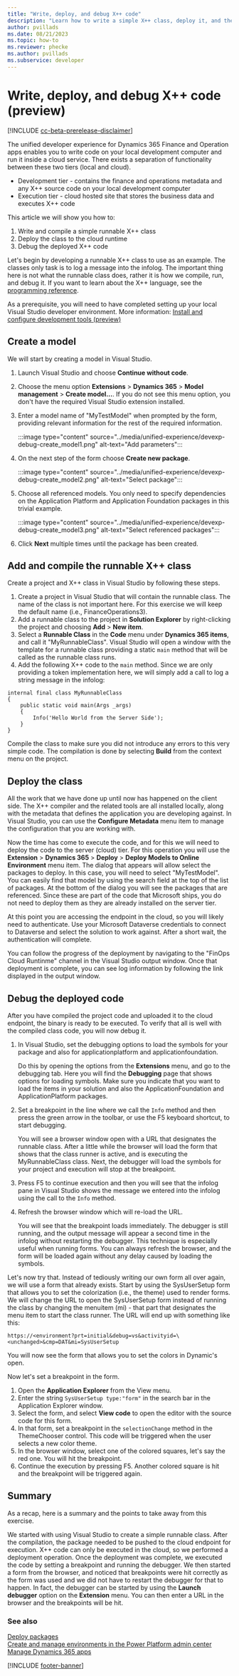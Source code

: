```yaml
---
title: "Write, deploy, and debug X++ code"
description: "Learn how to write a simple X++ class, deploy it, and then debug it in the unified developer experience."
author: pvillads
ms.date: 08/21/2023
ms.topic: how-to
ms.reviewer: phecke
ms.author: pvillads
ms.subservice: developer
---
```


# Write, deploy, and debug X++ code (preview)

[!INCLUDE [cc-beta-prerelease-disclaimer](../../includes/cc-beta-prerelease-disclaimer.md)]

The unified developer experience for Dynamics 365 Finance and Operation apps enables you to write code on your local development computer and run it inside a cloud service. There exists a separation of functionality between these two tiers (local and cloud).

 - Development tier - contains the finance and operations metadata and any X++ source code on your local development computer
 - Execution tier - cloud hosted site that stores the business data and executes X++ code

This article we will show you how to:
1. Write and compile a simple runnable X++ class
2. Deploy the class to the cloud runtime
3. Debug the deployed X++ code

Let's begin by developing a runnable X++ class to use as an example. The classes only task is to log a message into the infolog<!--what is this?-->. The important thing here is not what the runnable class does, rather it is how we compile, run, and debug it. If you want to learn about the X++ language, see the [programming reference](/dynamics365/fin-ops-core/dev-itpro/dev-ref/xpp-language-reference).

As a prerequisite, you will need to have completed setting up your local Visual Studio developer environment. More information: [Install and configure development tools (preview)](finance-operations-install-config-tools.md)

## Create a model

We will start by creating a model in Visual Studio.

1. Launch Visual Studio and choose **Continue without code**.
1. Choose the menu option **Extensions** > **Dynamics 365** > **Model management** > **Create model...**. If you do not see this menu option, you don't have the required Visual Studio extension installed.
1. Enter a model name of "MyTestModel" when prompted by the form, providing relevant information for the rest of the required information.

    :::image type="content" source="../media/unified-experience/devexp-debug-create_model1.png" alt-text="Add parameters":::

1. On the next step of the form choose **Create new package**.

    :::image type="content" source="../media/unified-experience/devexp-debug-create_model2.png" alt-text="Select package":::

1. Choose all referenced models. You only need to specify dependencies on the Application Platform and Application Foundation packages in this trivial example.

    :::image type="content" source="../media/unified-experience/devexp-debug-create_model3.png" alt-text="Select referenced packages":::

1. Click **Next** multiple times until the package has been created.

## Add and compile the runnable X++ class

Create a project and X++ class in Visual Studio by following these steps.

1. Create a project in Visual Studio that will contain the runnable class. The name of the class is not important here. For this exercise we will keep the default name (i.e., FinanceOperations3).
1. Add a runnable class to the project in **Solution Explorer** by right-clicking the project and choosing **Add** > **New item**. 
1. Select a **Runnable Class** in the **Code** menu under **Dynamics 365 items**, and call it "MyRunnableClass". Visual Studio will open a window with the template for a runnable class providing a static `main` method that will be called as the runnable class runs.
1. Add the following X++ code to the `main` method. Since we are only providing a token implementation here, we will simply add a call to log a string message in the infolog:

```xpp
internal final class MyRunnableClass
{
    public static void main(Args _args)
    {
        Info('Hello World from the Server Side');
    }
}
``````

Compile the class to make sure you did not introduce any errors to this very simple code. The compilation is done by selecting **Build** from the context menu on the project.

## Deploy the class

All the work that we have done up until now has happened on the client side. The X++ compiler and the related tools are all installed locally, along with the metadata that defines the application you are developing against. In Visual Studio, you can use the **Configure Metadata** menu item to manage the configuration that you are working with.

Now the time has come to execute the code, and for this we will need to deploy the code to the server (cloud) tier. For this operation you will use the **Extension** > **Dynamics 365** > **Deploy** > **Deploy Models to Online Environment** menu item. The dialog that appears will allow select the packages to deploy. In this case, you will need to select "MyTestModel". You can easily find that model by using the search field at the top of the list of packages. At the bottom of the dialog you will see the packages that are referenced. Since these are part of the code that Microsoft ships, you do not need to deploy them as they are already installed on the server tier.

At this point you are accessing the endpoint in the cloud, so you will likely need to authenticate. Use your Microsoft Dataverse credentials to connect to Dataverse and select the solution to work against. After a short wait, the authentication will complete.

You can follow the progress of the deployment by navigating  to the "FinOps Cloud Runtinme" channel in the Visual Studio output window. Once that deployment is complete, you can see log information by following the link displayed in the output window.

## Debug the deployed code

After you have compiled the project code and uploaded it to the cloud endpoint, the binary is ready to be executed. To verify that all is well with the compiled class code, you will now debug it.

1. In Visual Studio, set the debugging options to load the symbols for your package and also for applicationplatform and applicationfoundation.

    Do this by opening the options from the **Extensions** menu, and go to the debugging tab. Here you will find the **Debugging** page that shows options for loading symbols. Make sure you indicate that you want to load the items in your solution and also the ApplicationFoundation and ApplicationPlatform packages.

1. Set a breakpoint in the line where we call the `Info` method and then press the green arrow in the toolbar, or use the F5 keyboard shortcut, to start debugging.

    You will see a browser window open with a URL that designates the runnable class. After a little while the browser will load the form that shows that the class runner is active, and is executing the MyRunnableClass class. Next, the debugger will load the symbols for your project and execution will stop at the breakpoint.

1. Press F5 to continue execution and then you will see that the infolog pane in Visual Studio shows the message we entered into the infolog using the call to the `Info` method.

1. Refresh the browser window which will re-load the URL.

    You will see that the breakpoint loads immediately. The debugger is still running, and the output message will appear a second time in the infolog without restarting the debugger. This technique is especially useful when running forms. You can always refresh the browser, and the form will be loaded again without any delay caused by loading the symbols.

Let's now try that. Instead of tediously writing our own form all over again, we will use a form that already exists. Start by using the SysUserSetup form that allows you to set the colorization (i.e., the theme) used to render forms. We will change the URL to open the SysUserSetup form instead of running the class by changing the menuitem (mi) - that part that designates the menu item to start the class runner. The URL will end up with something like this:

`https://<environment?prt=initial&debug=vs&activityid=\<unchanged>&cmp=DAT&mi=SysUserSetup`

You will now see the form that allows you to set the colors in Dynamic's open. <!--What are you meaning here-->

Now let's set a breakpoint in the form.

1. Open the **Application Explorer** from the View menu.
1. Enter the string `SysUserSetup type:"form"` in the search bar in the Application Explorer window.
1. Select the form, and select **View code** to open the editor with the source code for this form.
1. In that form, set a breakpoint in the `selectionChange` method in the ThemeChooser control. This code will be triggered when the user selects a new color theme.
1. In the browser window, select one of the colored squares, let's say the red one. You will hit the breakpoint.
1. Continue the execution by pressing F5. Another colored square is hit and the breakpoint will be triggered again.

## Summary

As a recap, here is a summary and the points to take away from this exercise.

We started with using Visual Studio to create a simple runnable class. After the compilation, the package needed to be pushed to the cloud endpoint for execution. X++ code can only be executed in the cloud, so we performed a deployment operation. Once the deployment was complete, we executed the code by setting a breakpoint and running the debugger. We then started a form from the browser, and noticed that breakpoints were hit correctly as the form was used and we did not have to restart the debugger for that to happen. In fact, the debugger can be started by using the **Launch debugger** option on the **Extension** menu. You can then enter a URL in the browser and the breakpoints will be hit.

### See also

[Deploy packages](finance-operations-deploy-packages.md)  
[Create and manage environments in the Power Platform admin center](/power-platform/admin/create-environment)  
[Manage Dynamics 365 apps](/power-platform/admin/manage-apps)

[!INCLUDE [footer-banner](../../includes/footer-banner.md)]